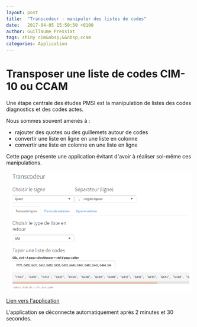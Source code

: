 ```yaml
---
layout: post
title:  "Transcodeur : manipuler des listes de codes"
date:   2017-04-05 15:50:50 +0100
author: Guillaume Pressiat
tags: shiny cim&nbsp;&&nbsp;ccam
categories: Application
---
```



# Transposer une liste de codes CIM-10 ou CCAM


Une étape centrale des études PMSI est la manipulation de listes des codes diagnostics et des codes actes.

Nous sommes souvent amenés à : 

- rajouter des quotes ou des guillemets autour de codes
- convertir une liste en ligne en une liste en colonne
- convertir une liste en colonne en une liste en ligne


Cette page présente une application évitant d'avoir à réaliser soi-même ces manipulations. 


<!--<div id="Transcodeur">
          <iframe id="example1" src="https://guillaumepressiat.shinyapps.io/transcodeur/" style="border: none; width: 100%; height: 850px" frameborder="0"></iframe>
</div>-->

<a target="_blank" href="https://guillaumepressiat.shinyapps.io/transcodeur/">
<!--![Transcodeur](/images/transcodeur.png)-->
<img border="0" alt="transcodeur_capture" src="/images/transcodeur.png">
</a>

<a target="_blank" href="https://guillaumepressiat.shinyapps.io/transcodeur/">Lien vers l'application</a>

L'application se déconnecte automatiquement après 2 minutes et 30 secondes.
